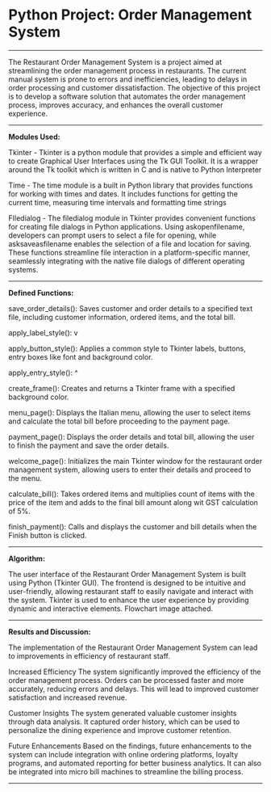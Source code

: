 # Python Project: Order Management System
-----------------------------------------------------------------------------------------------------------------------------------------------------------------------

The Restaurant Order Management System is a project aimed at streamlining the order management process in restaurants. The current manual system is prone to errors and inefficiencies, leading to delays in order processing and customer dissatisfaction. The objective of this project is to develop a software solution that automates the order management process, improves accuracy, and enhances the overall customer experience.

-----------------------------------------------------------------------------------------------------------------------------------------------------------------------

**Modules Used:**

Tkinter - Tkinter is a python module that provides a simple and efficient way to create Graphical User Interfaces using the Tk GUI Toolkit. It is a wrapper around the Tk toolkit which is written in C and is native to Python Interpreter

Time - The time module is a built in Python library that provides functions for working with times and dates. It includes functions for getting the current time, measuring time intervals and formatting time strings

FIledialog - The filedialog module in Tkinter provides convenient functions for creating file dialogs in Python applications. Using askopenfilename, developers can prompt users to select a file for opening, while asksaveasfilename enables the selection of a file and location for saving. These functions streamline file interaction in a platform-specific manner, seamlessly integrating with the native file dialogs of different operating systems.

-----------------------------------------------------------------------------------------------------------------------------------------------------------------------

**Defined Functions:**

save_order_details(): Saves customer and order details to a specified text file, including customer information, ordered items, and the total bill.

apply_label_style(): v

apply_button_style(): Applies a common style to Tkinter labels, buttons, entry boxes like font and background color.

apply_entry_style(): ^

create_frame(): Creates and returns a Tkinter frame with a specified background color.

menu_page(): Displays the Italian menu, allowing the user to select items and calculate the total bill before proceeding to the payment page.

payment_page(): Displays the order details and total bill, allowing the user to finish the payment and save the order details.

welcome_page(): Initializes the main Tkinter window for the restaurant order management system, allowing users to enter their details and proceed to the menu.

calculate_bill(): Takes ordered items and multiplies count of items with the price of the item and adds to the final bill amount along wit GST calculation of 5%.

finish_payment(): Calls and displays the customer and bill details when the Finish button is clicked.

-----------------------------------------------------------------------------------------------------------------------------------------------------------------------

**Algorithm:**

The user interface of the Restaurant Order Management System is built using Python (Tkinter GUI). The frontend is designed to be intuitive and user-friendly, allowing restaurant staff to easily navigate and interact with the system. Tkinter is used to enhance the user experience by providing dynamic and interactive elements. Flowchart image attached.

-----------------------------------------------------------------------------------------------------------------------------------------------------------------------

**Results and Discussion:**

The implementation of the Restaurant Order Management System can lead to improvements in efficiency of restaurant staff.

Increased Efficiency
The system significantly improved the efficiency of the order management process. Orders can be processed faster and more accurately, reducing errors and delays. This will lead to improved customer satisfaction and increased revenue.

Customer Insights
The system generated valuable customer insights through data analysis. It captured order history, which can be used to personalize the dining experience and improve customer retention.

Future Enhancements
Based on the findings, future enhancements to the system can include integration with online ordering platforms, loyalty programs, and automated reporting for better business analytics. It can also be integrated into micro bill machines to streamline the billing process.

-----------------------------------------------------------------------------------------------------------------------------------------------------------------------
